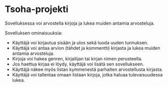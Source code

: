 # Tsoha-projekti
Sovelluksessa voi arvostella kirjoja ja lukea muiden antamia arvosteluja. 

Sovelluksen ominaisuuksia:
- Käyttäjä voi kirjautua sisään ja ulos sekä luoda uuden tunnuksen.
- Käyttäjä voi antaa arvion (tähdet ja kommentti) kirjasta ja lukea muiden antamia arvosteluja.
- Kirjoja voi hakea genren, kirjailijan tai kirjan nimen perusteella.
- Jos haettua kirjaa ei löydy, käyttäjä voi lisätä sen sovellukseen.
- Käyttäjä näkee myös listan kymmenestä parhaiten arvostellusta kirjasta.
- Käyttäjä voi tallentaa omaan listaan kirjoja, jotka haluaa tulevaisuudessa lukea.
